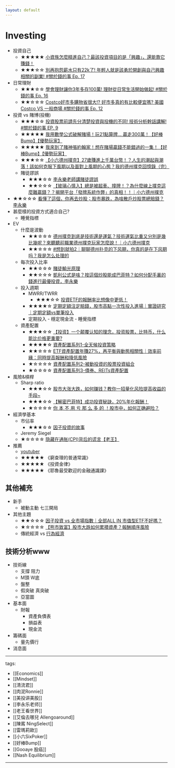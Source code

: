 ```yaml
---
layout: default
---
```


# Investing

* 投資自己
  * ★★★★★ [小資族怎麼精進自己？最該投資項目的是「興趣」，還能靠它賺錢！](https://youtu.be/pmF7Pa2AuJk)
  * ★★★☆☆ [別再抱怨薪水只有22k了! 年輕人就是該勇於開創與自己興趣相關的副業! #關於錢的事 Ep. 17](https://youtu.be/wT2AZbBastc)
* 日常理財
  * ★★★☆☆ [學會理財讓你3年多存100萬! 理財從日常生活開始做起! #關於錢的事 Ep. 16](https://www.youtube.com/watch?v=zUsoPq8_6WM)
  * ★★☆☆☆ [Costco好市多購物省很大!? 好市多真的有比較便宜嗎? 美國Costco VS 一般商場 #關於錢的事 Ep. 12](https://youtu.be/DEwMnCZhGv0)
* 投資 vs 賭博(投機)
  * ★★★☆☆ [投資股票前請先分清楚投資與投機的不同! 技術分析幹話講解! #關於錢的事 EP. 9](https://youtu.be/v1ZoPSxeL4g)
  * ★★★★★ [我用數學公式破解賭場！玩21點算牌... 贏走300萬！【好棒Bump】【優勢玩家】](https://www.youtube.com/watch?v=deaAMT211_Q)
  * ★★★★★ [我來到了賭神張約翰家！想在賭場贏錢不能錯過的一集！【好棒Bump】【優勢玩家】](https://www.youtube.com/watch?v=ee2i1JV29lQ)
  * ★★★☆☆ [【小六德州撲克】27歲賺進上千萬台幣！？人生的潮起與潮落！該如何克服下風期以及面對上風期的心態？我的德州撲克回憶錄（完）](https://www.youtube.com/watch?v=I6XTMluHrR4)
  * 賭徒謬誤
    * ★★★☆☆ [李永樂老師講賭徒謬誤](https://www.youtube.com/watch?v=yoOocF47BRI)
    * ★★☆☆☆ [【玻璃心慎入】總是被超車、撞牌！？為什麼線上撲克這麼難贏錢？？揭開平台「發牌系統作弊」的真相！！｜小六德州撲克](https://www.youtube.com/watch?v=MjMB-yR7psU&list=PLDD0Zm1dzAcggwnDr4Ell2DpQD1Ck_8e5&index=9)
* ★★☆☆☆ [看懂了這個，你再去炒股；股市暴跌，為啥散戶炒股票總賠錢？李永樂](https://www.youtube.com/watch?v=g-wCpEZBEdw)
* 甚麼樣的投資方式適合自己?
  * 睡覺指標
* EV
  * 什麼是波動
    * ★★☆☆☆ [德州撲克到底是技術還是運氣？技術運氣比重又分別是幾比幾呢？來聽聽前職業德州撲克玩家怎麼說！｜小六德州撲克](https://www.youtube.com/watch?v=2iwgZC5mHuk)
    * ★★☆☆☆ [#想到就拍2｜聊聊德州扑克的下风期，你真的是在下风期吗？我是怎么处理的](https://www.youtube.com/watch?v=oJB0tkq_AUA)
  * 每次投入比率
    * ★★☆☆☆ [賭徒輸光原理](https://www.youtube.com/watch?v=AadaEc6pJpw)
    * ★★☆☆☆ [凱利公式是啥？按這個炒股能成巴菲特？如何分配手裏的錢進行最優投資，李永樂](https://www.youtube.com/watch?v=v2JGTi5lhY4)
  * 投入週期
    * MWRR/TWRR
      * ★★★☆☆ [投資ETF的報酬率比想像中更低！](https://www.youtube.com/watch?v=RJOtzU5_wus)
    * ★★★★☆ [定期定額注定賠錢，股市高點一次性投入進場｜實證研究｜定期定額vs單筆投入](https://www.youtube.com/watch?v=uTXwhTTIuMw)
    * 定期投入 - 穩定現金流 - 睡覺指標
  * 資產配置
    * ★★★☆☆ [【投资】一个颠覆认知的理念，投资股票，比特币，什么能比价格更重要?](https://www.youtube.com/watch?v=nIZO_bAlR0k)
    * ★★★★☆ [資產配置系列1-全天候投資策略](https://www.youtube.com/watch?v=a2OYIFC5WuY)
    * ★★☆☆☆ [ETF資產配置年賺27%，再平衡與動態相關性｜效率前緣：同時提高報酬和降低風險](https://www.youtube.com/watch?v=ayGJmKcLBlo)
    * ★☆☆☆☆ [資產配置系列2-被動投資的股票投資組合](https://www.youtube.com/watch?v=nkUAfBQhGQA)
    * ★☆☆☆☆ [資產配置系列3-債券、REITs資產配置](https://www.youtube.com/watch?v=tWivlBN4CVI)
* 風險&槓桿
  * Sharp ratio
    * ★★★☆☆ [股市大涨大跌，如何赚钱？教你一招量化风险提高收益的手段~](https://www.youtube.com/watch?v=OCT_XwOi0ME)
    * ★★★☆☆ [【解密巴菲特】成功投資秘訣，20%年化報酬！](https://www.youtube.com/watch?v=M2jZTl2cvss)
    * ★☆☆☆☆ [你 本 不 用 亏 那 么 多 的 ！股市中，如何正确避险？](https://www.youtube.com/watch?v=-dTjRYFEr7s)
* 經濟學基本
  * 市佔率
    * ★★★☆☆ [因子投資的故事](https://www.youtube.com/watch?v=ecmtd3udVV4)
  * Jeremy Siegel 
  * ★☆☆☆☆ [隐藏在通胀(CPI)背后的谎言【老王】](https://www.youtube.com/watch?v=CdO__9BXSAw)
* 推薦
  * [youtuber](https://github.com/QuantumNecro/Knowledge/blob/main/Youtuber/Economy%20YT.md)
  * ★★★★★ 《窮查理的普通常識》
  * ★★★★★ 《投資金律》
  * ★★★★★ 《耶魯最受歡迎的金融通識課》


## 其他補充
* 新手
  * 被動主動 七三開局
* 其他主題 
  * ★★☆☆☆ [因子投資 vs 全市場指數｜全部ALL IN 市值型ETF不好嗎？](https://www.youtube.com/watch?v=YCEdSco0EXY)
  * ★☆☆☆☆ [【熊市致富】股市大跌如何累積資產？報酬順序風險](https://www.youtube.com/watch?v=n17xjMg5c2U)
  * 傳統經濟 vs [行為經濟](./Behavioral%20Finance.md)

## 技術分析www
* 技術線
  * 支撐 阻力
  * M頭 W底
  * 盤整
  * 假突破 真突破
  * 亞當圖
* 基本面
  * 財報
    * 資產負債表
    * 損益表
    * 現金流
* 籌碼面
  * 量先價行
* 消息面

---
tags:
  - [[Economics]]
  - [[Mindset]]
  - [[清流君]]
  - [[肉泥Ronnie]]
  - [[美投讲美股]]
  - [[李永乐老师]]
  - [[老王看世界]]
  - [[艾倫去哪兒 Allengoaround]]
  - [[陳寗 NingSelect]]   
  - [[雷瑪莉歐]]
  - [[小六SixPoker]]
  - [[好棒Bump]]
  - [[Gooaye 股癌]]
  - [[Nash Equilibrium]]
  
---